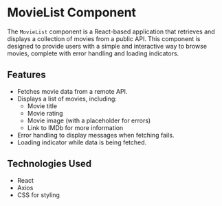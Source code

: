 # MovieList Component

The `MovieList` component is a React-based application that retrieves and displays a collection of movies from a public API. This component is designed to provide users with a simple and interactive way to browse movies, complete with error handling and loading indicators.

## Features

- Fetches movie data from a remote API.
- Displays a list of movies, including:
  - Movie title
  - Movie rating
  - Movie image (with a placeholder for errors)
  - Link to IMDb for more information
- Error handling to display messages when fetching fails.
- Loading indicator while data is being fetched.

## Technologies Used

- React
- Axios
- CSS for styling
